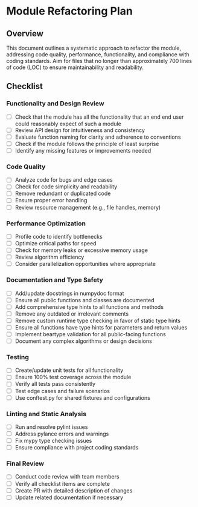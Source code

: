 # Module Refactoring Plan

## Overview
This document outlines a systematic approach to refactor the module, addressing code quality, performance, functionality, and compliance with coding standards. Aim for files that no longer than approximately 700 lines of code (LOC) to ensure maintainability and readability.

## Checklist

### Functionality and Design Review
- [ ] Check that the module has all the functionality that an end end user could reasonably expect of such a module
- [ ] Review API design for intuitiveness and consistency
- [ ] Evaluate function naming for clarity and adherence to conventions
- [ ] Check if the module follows the principle of least surprise
- [ ] Identify any missing features or improvements needed

### Code Quality
- [ ] Analyze code for bugs and edge cases
- [ ] Check for code simplicity and readability
- [ ] Remove redundant or duplicated code
- [ ] Ensure proper error handling
- [ ] Review resource management (e.g., file handles, memory)

### Performance Optimization
- [ ] Profile code to identify bottlenecks
- [ ] Optimize critical paths for speed
- [ ] Check for memory leaks or excessive memory usage
- [ ] Review algorithm efficiency
- [ ] Consider parallelization opportunities where appropriate

### Documentation and Type Safety
- [ ] Add/update docstrings in numpydoc format
- [ ] Ensure all public functions and classes are documented
- [ ] Add comprehensive type hints to all functions and methods
- [ ] Remove any outdated or irrelevant comments
- [ ] Remove custom runtime type checking in favor of static type hints
- [ ] Ensure all functions have type hints for parameters and return values
- [ ] Implement beartype validation for all public-facing functions
- [ ] Document any complex algorithms or design decisions

### Testing
- [ ] Create/update unit tests for all functionality
- [ ] Ensure 100% test coverage across the module
- [ ] Verify all tests pass consistently
- [ ] Test edge cases and failure scenarios
- [ ] Use conftest.py for shared fixtures and configurations

### Linting and Static Analysis
- [ ] Run and resolve pylint issues
- [ ] Address pylance errors and warnings
- [ ] Fix mypy type checking issues
- [ ] Ensure compliance with project coding standards

### Final Review
- [ ] Conduct code review with team members
- [ ] Verify all checklist items are complete
- [ ] Create PR with detailed description of changes
- [ ] Update related documentation if necessary